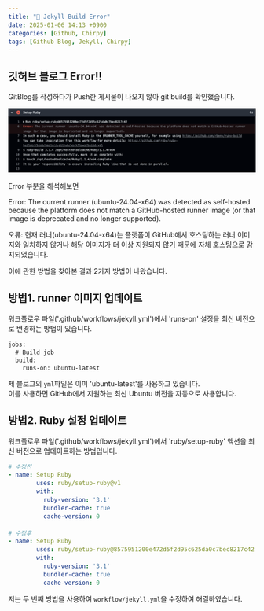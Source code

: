 ```yaml
---
title: "📌 Jekyll Build Error"
date: 2025-01-06 14:13 +0900
categories: [Github, Chirpy]
tags: [Github Blog, Jekyll, Chirpy]
---
```


## 깃허브 블로그 Error!!

GitBlog를 작성하다가 Push한 게시물이 나오지 않아 git build를 확인했습니다.  

![git_build_error.png](https://github.com/Euihyunee/euihyunee.github.io/blob/main/_posts/img/git_build_error.png?raw=true)


Error 부분을 해석해보면 

Error: The current runner (ubuntu-24.04-x64) was detected as self-hosted because the platform does not match a GitHub-hosted runner image (or that image is deprecated and no longer supported).

오류: 현재 러너(ubuntu-24.04-x64)는 플랫폼이 GitHub에서 호스팅하는 러너 이미지와 일치하지 않거나 해당 이미지가 더 이상 지원되지 않기 때문에 자체 호스팅으로 감지되었습니다.

이에 관한 방법을 찾아본 결과 2가지 방법이 나왔습니다.

## 방법1. runner 이미지 업데이트 

워크플로우 파일('.github/workflows/jekyll.yml')에서 'runs-on' 설정을 최신 버전으로 변경하는 방법이 있습니다. 

```
jobs:
  # Build job
  build:
    runs-on: ubuntu-latest
```

제 블로그의 `yml`파일은 이미 'ubuntu-latest'를 사용하고 있습니다.  
이를 사용하면 GitHub에서 지원하는 최신 Ubuntu 버전을 자동으로 사용합니다. 

## 방법2. Ruby 설정 업데이트 

워크플로우 파일('.github/workflows/jekyll.yml')에서 'ruby/setup-ruby' 액션을 최신 버전으로 업데이트하는 방법입니다. 

```yml
# 수정전 
- name: Setup Ruby
        uses: ruby/setup-ruby@v1
        with:
          ruby-version: '3.1' 
          bundler-cache: true 
          cache-version: 0

# 수정후
- name: Setup Ruby
        uses: ruby/setup-ruby@8575951200e472d5f2d95c625da0c7bec8217c42
        with:
          ruby-version: '3.1' 
          bundler-cache: true 
          cache-version: 0
```

저는 두 번째 방법을 사용하여 `workflow/jekyll.yml`을 수정하여 해결하였습니다. 

